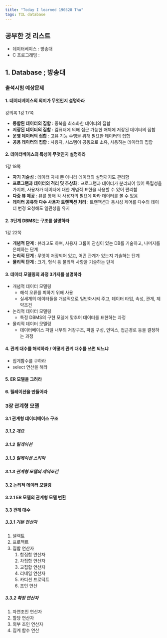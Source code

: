 ```yaml
---
title: "Today I learned 190328 Thu"
tags: TIL database
---
```


## 공부한 것 리스트
- 데이터베이스 : 방송대
- C 프로그래밍 :


## 1. Database ; 방송대

### 출석시험 예상문제

#### 1. 데이터베이스의 의미가 무엇인지 설명하라
강의록 1강 17쪽
- **통합된 데이터의 집합** : 중복을 최소화한 데이터의 집합
- **저장된 데이터의 집합** : 컴퓨터에 의해 접근 가능한 매체에 저장된 데이터의 집합
- **운영 데이터의 집합** : 고유 기능 수행을 위해 필요한 데이터의 집합
- **공용 데이터의 집합** : 사용자, 시스템이 공동으로 소유, 사용하는 데이터의 집합

#### 2. 데이터베이스의 특성이 무엇인지 설명하라
1강 18쪽
- **자기 기술성** : 데이터 자체 뿐 아니라 데이터의 설명까지도 관리함
- **프로그램과 데이터의 격리 및 추상화** : 프로그램과 데이터가 분리되어 있어 독립성을 가지며, 사용자가 데이터에 대한 개념적 표현을 사용할 수 있어 편리함
- **다중 뷰 제공** : 뷰를 통해 각 사용자의 필요에 따라 데이터를 볼 수 있음
- **데이터 공유와 다수 사용자 트랜잭션 처리** : 트랜잭션과 동시성 제어를 다수의 데이터 변경 요청해도 일관성을 유지


#### 2. 3단계 DBMS는 구조를 설명하라
1강 22쪽
- **개념적 단계** : 뷰라고도 하며, 사용자 그룹이 관심이 있는 DB를 기술하고, 나머지를 은폐하는 단계
- **논리적 단계** : 무엇이 저장되어 있고, 어떤 관계가 있는지 기술하는 단계
- **물리적 단계** : 크기, 형식 등 물리적 사항을 기술하는 단계 

#### 3. 데이터 모델링의 과정 3가지를 설명하라
- 개념적 데이터 모델링
	- 해석 오류를 피하기 위해 사용
	- 실세계의 데이터들을 개념적으로 일반화시켜 주고, 데이터 타입, 속성, 관계, 제약조건
- 논리적 데이터 모델링
	- 특정 DBMS의 구현 모델에 맞추어 데이터를 표현하는 과정
- 물리적 데이터 모델링
	- 데이터베이스 파일 내부의 저장구조, 파일 구성, 인덱스, 접근경로 등을 결정하는 과정

#### 4. 관계 대수를 해석하라 / 어떻게 관계 대수를 쓰면 되느냐
- 집계함수를 구하라
- select 연산을 해라

#### 5. ER 모델을 그려라


#### 6. 릴레이션을 만들어라

### 3장 관계형 모델
#### 3.1 관계형 데이터베이스 구조
##### 3.1.2 개요
##### 3.1.2 릴레이션
##### 3.1.3 릴레이션 스키마
##### 3.1.3 관계형 모델의 제약조건

#### 3.2 논리적 데이터 모델링
#### 3.2.1 ER 모델의 관계형 모델 변환

#### 3.3 관계 대수
##### 3.3.1 기본 연산자
1. 셀렉트
2. 프로젝트
3. 집합 연산자
	1. 합집합 연산자
	2. 차집합 연산자
	3. 교집합 연산자
	4. 리네임 연산자
	5. 카디션 프로덕트
	6. 조인 연산
##### 3.3.2 확장 연산자
1. 자연조인 연산자
2. 할당 연산자
3. 외부 조인 연산자
4. 집계 함수 연산